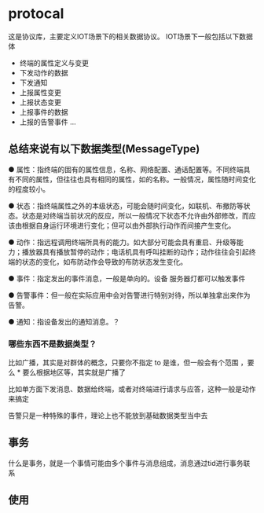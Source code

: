 # protocal

这是协议库，主要定义IOT场景下的相关数据协议。
IOT场景下一般包括以下数据体

- 终端的属性定义与变更
- 下发动作的数据
- 下发通知
- 上报属性变更
- 上报状态变更
- 上报事件的数据
- 上报的告警事件
  ...

## 总结来说有以下数据类型(MessageType)

● 属性：指终端的固有的属性信息，名称、网络配置、通话配置等。不同终端具有不同的属性，但往往也具有相同的属性，如的名称。一般情况，属性随时间变化的程度较小。

● 状态：指终端属性之外的本级状态，可能会随时间变化，如联机、布撤防等状态。状态是对终端当前状况的反应，所以一般情况下状态不允许由外部修改，而应该由根据自身运行环境进行变化；但可以由外部执行动作而间接产生变化。

● 动作：指远程调用终端所具有的能力。如大部分可能会具有重启、升级等能力；播放器具有播放暂停的动作；电话机具有呼叫挂断的动作；动作往往会引起终端的状态的变化，如布防动作会导致的布防状态发生变化。

● 事件：指定发出的事件消息，一般是单向的。设备 服务器灯都可以触发事件

● 告警事件：但一般在实际应用中会对告警进行特别对待，所以单独拿出来作为告警。

● 通知：指设备发出的通知消息。？

### 哪些东西不是数据类型？

比如广播，其实是对群体的概念，只要你不指定 to 是谁，但一般会有个范围 ，要么 \* 要么根据地区等，其实就是广播了

比如单方面下发消息、数据给终端，或者对终端进行请求与应答，这种一般是动作来搞定

告警只是一种特殊的事件，理论上也不能放到基础数据类型当中去

## 事务

什么是事务，就是一个事情可能由多个事件与消息组成，消息通过tid进行事务联系

## 使用

```javascript

```
